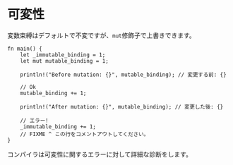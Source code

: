 # 可変性

変数束縛はデフォルトで不変ですが、`mut`修飾子で上書きできます。

```rust,editable,ignore,mdbook-runnable
fn main() {
    let _immutable_binding = 1;
    let mut mutable_binding = 1;

    println!("Before mutation: {}", mutable_binding); // 変更する前: {}

    // Ok
    mutable_binding += 1;

    println!("After mutation: {}", mutable_binding); // 変更した後: {}

    // エラー!
    _immutable_binding += 1;
    // FIXME ^ この行をコメントアウトしてください。
}
```

コンパイラは可変性に関するエラーに対して詳細な診断をします。
